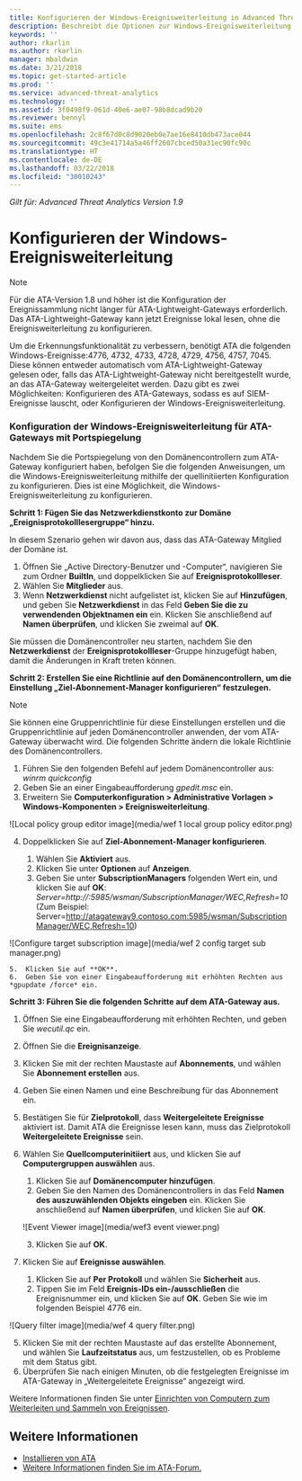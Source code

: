 ```yaml
---
title: Konfigurieren der Windows-Ereignisweiterleitung in Advanced Threat Analytics | Microsoft-Dokumentation
description: Beschreibt die Optionen zur Windows-Ereignisweiterleitung mit ATA
keywords: ''
author: rkarlin
ms.author: rkarlin
manager: mbaldwin
ms.date: 3/21/2018
ms.topic: get-started-article
ms.prod: ''
ms.service: advanced-threat-analytics
ms.technology: ''
ms.assetid: 3f0498f9-061d-40e6-ae07-98b8dcad9b20
ms.reviewer: bennyl
ms.suite: ems
ms.openlocfilehash: 2c8f67d0c8d9020eb0e7ae16e8410db473ace044
ms.sourcegitcommit: 49c3e41714a5a46ff2607cbced50a31ec90fc90c
ms.translationtype: HT
ms.contentlocale: de-DE
ms.lasthandoff: 03/22/2018
ms.locfileid: "30010243"
---
```

*Gilt für: Advanced Threat Analytics Version 1.9*



# <a name="configuring-windows-event-forwarding"></a>Konfigurieren der Windows-Ereignisweiterleitung

> [!NOTE]
> Für die ATA-Version 1.8 und höher ist die Konfiguration der Ereignissammlung nicht länger für ATA-Lightweight-Gateways erforderlich. Das ATA-Lightweight-Gateway kann jetzt Ereignisse lokal lesen, ohne die Ereignisweiterleitung zu konfigurieren.


Um die Erkennungsfunktionalität zu verbessern, benötigt ATA die folgenden Windows-Ereignisse:4776, 4732, 4733, 4728, 4729, 4756, 4757, 7045. Diese können entweder automatisch vom ATA-Lightweight-Gateway gelesen oder, falls das ATA-Lightweight-Gateway nicht bereitgestellt wurde, an das ATA-Gateway weitergeleitet werden. Dazu gibt es zwei Möglichkeiten: Konfigurieren des ATA-Gateways, sodass es auf SIEM-Ereignisse lauscht, oder Konfigurieren der Windows-Ereignisweiterleitung.



### <a name="wef-configuration-for-ata-gateways-with-port-mirroring"></a>Konfiguration der Windows-Ereignisweiterleitung für ATA-Gateways mit Portspiegelung

Nachdem Sie die Portspiegelung von den Domänencontrollern zum ATA-Gateway konfiguriert haben, befolgen Sie die folgenden Anweisungen, um die Windows-Ereignisweiterleitung mithilfe der quellinitiierten Konfiguration zu konfigurieren. Dies ist eine Möglichkeit, die Windows-Ereignisweiterleitung zu konfigurieren. 

**Schritt 1: Fügen Sie das Netzwerkdienstkonto zur Domäne „Ereignisprotokolllesergruppe“ hinzu.** 

In diesem Szenario gehen wir davon aus, dass das ATA-Gateway Mitglied der Domäne ist.

1.  Öffnen Sie „Active Directory-Benutzer und -Computer“, navigieren Sie zum Ordner **BuiltIn**, und doppelklicken Sie auf **Ereignisprotokollleser**. 
2.  Wählen Sie **Mitglieder** aus.
4.  Wenn **Netzwerkdienst** nicht aufgelistet ist, klicken Sie auf **Hinzufügen**, und geben Sie **Netzwerkdienst** in das Feld **Geben Sie die zu verwendenden Objektnamen ein** ein. Klicken Sie anschließend auf **Namen überprüfen**, und klicken Sie zweimal auf **OK**. 

Sie müssen die Domänencontroller neu starten, nachdem Sie den **Netzwerkdienst** der **Ereignisprotokollleser**-Gruppe hinzugefügt haben, damit die Änderungen in Kraft treten können.

**Schritt 2: Erstellen Sie eine Richtlinie auf den Domänencontrollern, um die Einstellung „Ziel-Abonnement-Manager konfigurieren“ festzulegen.** 
> [!Note] 
> Sie können eine Gruppenrichtlinie für diese Einstellungen erstellen und die Gruppenrichtlinie auf jeden Domänencontroller anwenden, der vom ATA-Gateway überwacht wird. Die folgenden Schritte ändern die lokale Richtlinie des Domänencontrollers.     

1.  Führen Sie den folgenden Befehl auf jedem Domänencontroller aus: *winrm quickconfig*
2.  Geben Sie an einer Eingabeaufforderung *gpedit.msc* ein.
3.  Erweitern Sie **Computerkonfiguration > Administrative Vorlagen > Windows-Komponenten > Ereignisweiterleitung**.

 ![Local policy group editor image](media/wef 1 local group policy editor.png)

4.  Doppelklicken Sie auf **Ziel-Abonnement-Manager konfigurieren**.
   
    1.  Wählen Sie **Aktiviert** aus.
    2.  Klicken Sie unter **Optionen** auf **Anzeigen**.
    3.  Geben Sie unter **SubscriptionManagers** folgenden Wert ein, und klicken Sie auf **OK**: *Server=http://<fqdnATAGateway>:5985/wsman/SubscriptionManager/WEC,Refresh=10* (Zum Beispiel: Server=http://atagateway9.contoso.com:5985/wsman/SubscriptionManager/WEC,Refresh=10)
 
   ![Configure target subscription image](media/wef 2 config target sub manager.png)
   
    5.  Klicken Sie auf **OK**.
    6.  Geben Sie von einer Eingabeaufforderung mit erhöhten Rechten aus *gpupdate /force* ein. 

**Schritt 3: Führen Sie die folgenden Schritte auf dem ATA-Gateway aus.** 

1.  Öffnen Sie eine Eingabeaufforderung mit erhöhten Rechten, und geben Sie *wecutil.qc* ein.
2.  Öffnen Sie die **Ereignisanzeige**. 
3.  Klicken Sie mit der rechten Maustaste auf **Abonnements**, und wählen Sie **Abonnement erstellen** aus. 

   1.   Geben Sie einen Namen und eine Beschreibung für das Abonnement ein. 
   2.   Bestätigen Sie für **Zielprotokoll**, dass **Weitergeleitete Ereignisse** aktiviert ist. Damit ATA die Ereignisse lesen kann, muss das Zielprotokoll **Weitergeleitete Ereignisse** sein. 
   3.   Wählen Sie **Quellcomputerinitiiert** aus, und klicken Sie auf **Computergruppen auswählen** aus.
        1.  Klicken Sie auf **Domänencomputer hinzufügen**.
        2.  Geben Sie den Namen des Domänencontrollers in das Feld **Namen des auszuwählenden Objekts eingeben** ein. Klicken Sie anschließend auf **Namen überprüfen**, und klicken Sie auf **OK**. 
       
        ![Event Viewer image](media/wef3 event viewer.png)
   
        
        3.  Klicken Sie auf **OK**.
   4.   Klicken Sie auf **Ereignisse auswählen**.

        1. Klicken Sie auf **Per Protokoll** und wählen Sie **Sicherheit** aus.
        2. Tippen Sie im Feld **Ereignis-IDs ein-/ausschließen** die Ereignisnummer ein, und klicken Sie auf **OK**. Geben Sie wie im folgenden Beispiel 4776 ein.

 ![Query filter image](media/wef 4 query filter.png)

   5.   Klicken Sie mit der rechten Maustaste auf das erstellte Abonnement, und wählen Sie **Laufzeitstatus** aus, um festzustellen, ob es Probleme mit dem Status gibt. 
   6.   Überprüfen Sie nach einigen Minuten, ob die festgelegten Ereignisse im ATA-Gateway in „Weitergeleitete Ereignisse“ angezeigt wird.


Weitere Informationen finden Sie unter [Einrichten von Computern zum Weiterleiten und Sammeln von Ereignissen](https://technet.microsoft.com/library/cc748890).

## <a name="see-also"></a>Weitere Informationen
- [Installieren von ATA](install-ata-step1.md)
- [Weitere Informationen finden Sie im ATA-Forum.](https://social.technet.microsoft.com/Forums/security/home?forum=mata)
